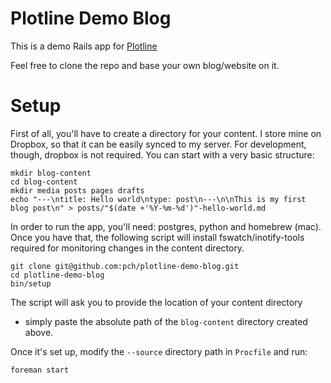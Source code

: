 # Plotline Demo Blog

This is a demo Rails app for [Plotline](https://github.com/pch/plotline)

Feel free to clone the repo and base your own blog/website on it.

# Setup

First of all, you'll have to create a directory for your content. I store mine
on Dropbox, so that it can be easily synced to my server. For development,
though, dropbox is not required. You can start with a very basic structure:

```shell
mkdir blog-content
cd blog-content
mkdir media posts pages drafts
echo "---\ntitle: Hello world\ntype: post\n---\n\nThis is my first blog post\n" > posts/"$(date +'%Y-%m-%d')"-hello-world.md
```

In order to run the app, you'll need: postgres, python and homebrew (mac). Once
you have that, the following script will install fswatch/inotify-tools required
for monitoring changes in the content directory.

```shell
git clone git@github.com:pch/plotline-demo-blog.git
cd plotline-demo-blog
bin/setup
```

The script will ask you to provide the location of your content directory
- simply paste the absolute path of the `blog-content` directory created above.

Once it's set up, modify the `--source` directory path in `Procfile` and run:

```shell
foreman start
```
